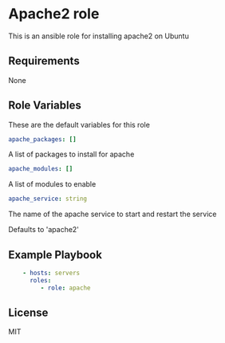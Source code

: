 # Apache2 role

This is an ansible role for installing apache2 on Ubuntu

## Requirements

None

## Role Variables

These are the default variables for this role

```yaml
apache_packages: []
```

A list of packages to install for apache

```yaml
apache_modules: []
```

A list of modules to enable

```yaml
apache_service: string
```

The name of the apache service to start and restart the service 

Defaults to 'apache2'

## Example Playbook

```yaml
    - hosts: servers
      roles:
         - role: apache
```

## License

MIT
